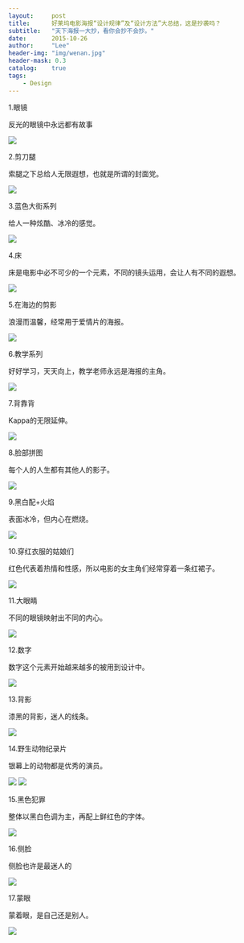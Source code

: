 ```yaml
---
layout:     post
title:      好莱坞电影海报“设计规律”及“设计方法”大总结，这是抄袭吗？
subtitle:   "天下海报一大抄，看你会抄不会抄。"
date:       2015-10-26
author:     "Lee"
header-img: "img/wenan.jpg"
header-mask: 0.3
catalog:    true
tags:
    - Design
---
```


1.眼镜

反光的眼镜中永远都有故事

![](http://7xnqez.com1.z0.glb.clouddn.com/20150717153437_49012.jpg)




2.剪刀腿

索腿之下总给人无限遐想，也就是所谓的封面党。


![](http://7xnqez.com1.z0.glb.clouddn.com/20150717153525_65945.jpg)





3.蓝色大街系列

给人一种炫酷、冰冷的感觉。



![](http://7xnqez.com1.z0.glb.clouddn.com/20150717153643_17340.jpg)




4.床

床是电影中必不可少的一个元素，不同的镜头运用，会让人有不同的遐想。




![](http://7xnqez.com1.z0.glb.clouddn.com/20150717153617_54692.jpg)



5.在海边的剪影

浪漫而温馨，经常用于爱情片的海报。




![](http://7xnqez.com1.z0.glb.clouddn.com/20150717153742_82420.jpg)



6.教学系列


好好学习，天天向上，教学老师永远是海报的主角。


![](http://7xnqez.com1.z0.glb.clouddn.com/20150717153741_86400.jpg)





7.背靠背


Kappa的无限延伸。




![](http://7xnqez.com1.z0.glb.clouddn.com/20150717153951_77014.jpg)



8.脸部拼图


每个人的人生都有其他人的影子。


![](http://7xnqez.com1.z0.glb.clouddn.com/20150717153950_12918.jpg)





9.黑白配+火焰


表面冰冷，但内心在燃烧。


![](http://7xnqez.com1.z0.glb.clouddn.com/20150717153949_21949.jpg)





10.穿红衣服的姑娘们


红色代表着热情和性感，所以电影的女主角们经常穿着一条红裙子。


![](http://7xnqez.com1.z0.glb.clouddn.com/20150717154110_80375.jpg)





11.大眼睛

不同的眼镜映射出不同的内心。



![](http://7xnqez.com1.z0.glb.clouddn.com/20150717154342_67612.jpg)



12.数字


数字这个元素开始越来越多的被用到设计中。


![](http://7xnqez.com1.z0.glb.clouddn.com/20150717154356_11096.jpg)





13.背影

漆黑的背影，迷人的线条。




![](http://7xnqez.com1.z0.glb.clouddn.com/20150717154413_89252.jpg)



14.野生动物纪录片

银幕上的动物都是优秀的演员。


![](http://7xnqez.com1.z0.glb.clouddn.com/20150717154429_28267.jpg)
![](http://7xnqez.com1.z0.glb.clouddn.com/20150717154430_85024.jpg)







15.黑色犯罪


整体以黑白色调为主，再配上鲜红色的字体。



![](http://7xnqez.com1.z0.glb.clouddn.com/20150717154450_81504.jpg)




16.侧脸

侧脸也许是最迷人的



![](http://7xnqez.com1.z0.glb.clouddn.com/20150717154503_64912.jpg)



17.蒙眼


蒙着眼，是自己还是别人。


![](http://7xnqez.com1.z0.glb.clouddn.com/20150717154517_19365.jpg)
